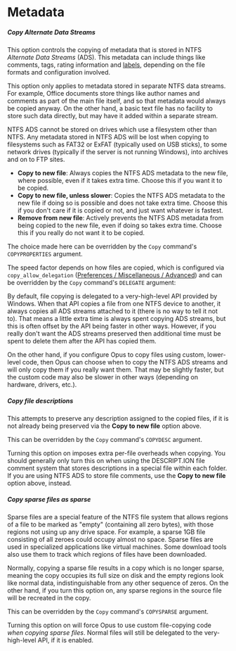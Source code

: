 # Metadata

##### Copy Alternate Data Streams

This option controls the copying of metadata that is stored in NTFS *Alternate Data Streams* (ADS). This metadata can include things like comments, tags, rating information and [labels](/Manual/file_operations/labels.md), depending on the file formats and configuration involved.

This option only applies to metadata stored in separate NTFS data streams. For example, Office documents store things like author names and comments as part of the main file itself, and so that metadata would always be copied anyway. On the other hand, a basic text file has no facility to store such data directly, but may have it added within a separate stream.

NTFS ADS cannot be stored on drives which use a filesystem other than NTFS. Any metadata stored in NTFS ADS will be lost when copying to filesystems such as FAT32 or ExFAT (typically used on USB sticks), to some network drives (typically if the server is not running Windows), into archives and on to FTP sites.

- **Copy to new file**: Always copies the NTFS ADS metadata to the new file, where possible, even if it takes extra time. Choose this if you want it to be copied.
- **Copy to new file, unless slower**: Copies the NTFS ADS metadata to the new file if doing so is possible and does not take extra time. Choose this if you don't care if it is copied or not, and just want whatever is fastest.
- **Remove from new file**: Actively prevents the NTFS ADS metadata from being copied to the new file, even if doing so takes extra time. Choose this if you really do not want it to be copied.

The choice made here can be overridden by the `Copy` command's `COPYPROPERTIES` argument.

The speed factor depends on how files are copied, which is configured via `copy_allow_delegation` ([Preferences / Miscellaneous / Advanced](../../miscellaneous/advanced_options.md)) and can be overridden by the `Copy` command's `DELEGATE` argument:

By default, file copying is delegated to a very-high-level API provided by Windows. When that API copies a file from one NTFS device to another, it always copies all ADS streams attached to it (there is no way to tell it not to). That means a little extra time is always spent copying ADS streams, but this is often offset by the API being faster in other ways. However, if you really don't want the ADS streams preserved then additional time must be spent to delete them after the API has copied them.

On the other hand, if you configure Opus to copy files using custom, lower-level code, then Opus can choose when to copy the NTFS ADS streams and will only copy them if you really want them. That may be slightly faster, but the custom code may also be slower in other ways (depending on hardware, drivers, etc.).

##### Copy file descriptions

This attempts to preserve any description assigned to the copied files, if it is not already being preserved via the **Copy to new file** option above.

This can be overridden by the `Copy` command's `COPYDESC` argument.

Turning this option on imposes extra per-file overheads when copying. You should generally only turn this on when using the DESCRIPT.ION file comment system that stores descriptions in a special file within each folder. If you are using NTFS ADS to store file comments, use the **Copy to new file** option above, instead.

##### Copy sparse files as sparse

Sparse files are a special feature of the NTFS file system that allows regions of a file to be marked as "empty" (containing all zero bytes), with those regions not using up any drive space. For example, a sparse 1GB file consisting of all zeroes could occupy almost no space. Sparse files are used in specialized applications like virtual machines. Some download tools also use them to track which regions of files have been downloaded.

Normally, copying a sparse file results in a copy which is no longer sparse, meaning the copy occupies its full size on disk and the empty regions look like normal data, indistinguishable from any other sequence of zeros. On the other hand, if you turn this option on, any sparse regions in the source file will be recreated in the copy.

This can be overridden by the `Copy` command's `COPYSPARSE` argument.

Turning this option on will force Opus to use custom file-copying code *when copying sparse files*. Normal files will still be delegated to the very-high-level API, if it is enabled.
